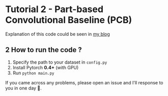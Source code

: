 # Tutorial 2 - Part-based Convolutional Baseline (PCB)

Explanation of this code could be seen in [my blog](http://www.ecr23.me/reid/http://ecr23.me/reid/reid-tutorial-train-a-pcb-model/)

## 2 How to run the code ?

1. Specify the path to your dataset in `config.py`
2. Install Pytorch **0.4+** (with GPU)
3. Run `python main.py`

If you came across any problems, please open an issue and I'll response to you in one day 🙂.

